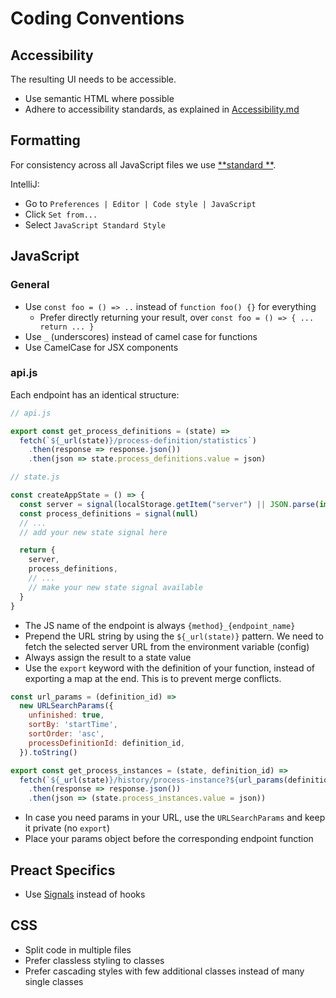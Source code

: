 # Coding Conventions

## Accessibility

The resulting UI needs to be accessible.

- Use semantic HTML where possible
- Adhere to accessibility standards, as explained
  in [Accessibility.md](Accessibility.md)

## Formatting

For consistency across all JavaScript files we use [**standard
**](https://github.com/standard/standard?tab=readme-ov-file).

IntelliJ:

- Go to `Preferences | Editor | Code style | JavaScript`
- Click `Set from...`
- Select `JavaScript Standard Style`

## JavaScript

### General

- Use `const foo = () => ..` instead of `function foo() {}` for everything
    - Prefer directly returning your result, over
      `const foo = () => { ... return ... }`
- Use `_` (underscores) instead of camel case for functions
- Use CamelCase for JSX components

### api.js

Each endpoint has an identical structure:

```js
// api.js

export const get_process_definitions = (state) =>
  fetch(`${_url(state)}/process-definition/statistics`)
    .then(response => response.json())
    .then(json => state.process_definitions.value = json)
```

```js
// state.js

const createAppState = () => {
  const server = signal(localStorage.getItem("server") || JSON.parse(import.meta.env.VITE_BACKEND)[0])
  const process_definitions = signal(null)
  // ...
  // add your new state signal here

  return {
    server,
    process_definitions,
    // ...
    // make your new state signal available
  }
}
```

- The JS name of the endpoint is always `{method}_{endpoint_name}`
- Prepend the URL string by using the `${_url(state)}` pattern. We need to fetch
  the selected server URL from the environment variable (config)
- Always assign the result to a state value
- Use the `export` keyword with the definition of your function, instead of
  exporting a map at the end. This is to prevent merge conflicts.

```js
const url_params = (definition_id) =>
  new URLSearchParams({
    unfinished: true,
    sortBy: 'startTime',
    sortOrder: 'asc',
    processDefinitionId: definition_id,
  }).toString()

export const get_process_instances = (state, definition_id) =>
  fetch(`${_url(state)}/history/process-instance?${url_params(definition_id)}`)
    .then(response => response.json())
    .then(json => (state.process_instances.value = json))
```

- In case you need params in your URL, use the `URLSearchParams` and keep it
  private (no `export`)
- Place your params object before the corresponding endpoint function

## Preact Specifics

- Use [Signals](https://preactjs.com/guide/v10/signals/) instead of hooks

## CSS

- Split code in multiple files
- Prefer classless styling to classes
- Prefer cascading styles with few additional classes instead of many single
  classes